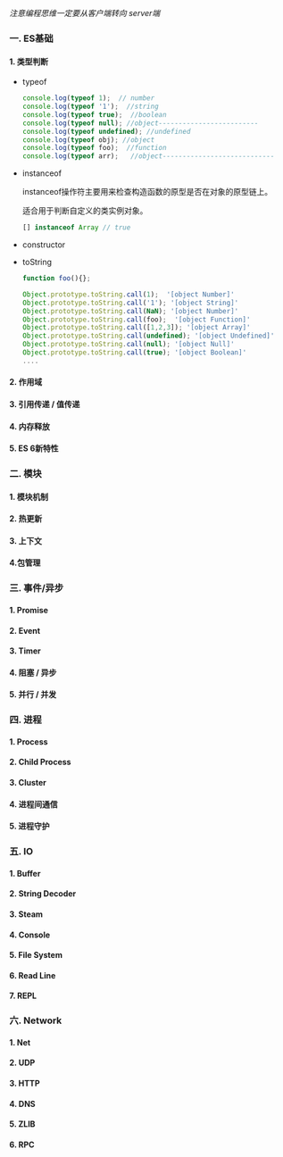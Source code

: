 *注意编程思维一定要从客户端转向 server端*

### 一. ES基础

#### 1. 类型判断

- typeof

  ```javascript
  console.log(typeof 1);  // number
  console.log(typeof '1');  //string
  console.log(typeof true);  //boolean
  console.log(typeof null); //object-------------------------
  console.log(typeof undefined); //undefined
  console.log(typeof obj); //object
  console.log(typeof foo);  //function
  console.log(typeof arr);   //object----------------------------
  ```

- instanceof

  instanceof操作符主要用来检查构造函数的原型是否在对象的原型链上。

  适合用于判断自定义的类实例对象。

  ```javascript
  [] instanceof Array // true
  ```

- constructor

- toString

  ```javascript
  function foo(){};
  
  Object.prototype.toString.call(1);  '[object Number]'
  Object.prototype.toString.call('1'); '[object String]'
  Object.prototype.toString.call(NaN); '[object Number]'
  Object.prototype.toString.call(foo);  '[object Function]'
  Object.prototype.toString.call([1,2,3]); '[object Array]'
  Object.prototype.toString.call(undefined); '[object Undefined]'
  Object.prototype.toString.call(null); '[object Null]'
  Object.prototype.toString.call(true); '[object Boolean]'
  ....
  ```

#### 2. 作用域

#### 3. 引用传递 / 值传递

#### 4. 内存释放

#### 5. ES 6新特性

### 二. 模块

#### 1. 模块机制

#### 2. 热更新

#### 3. 上下文

#### 4.包管理

### 三. 事件/异步

#### 1. Promise

#### 2. Event

#### 3. Timer

#### 4. 阻塞 / 异步

#### 5. 并行 / 并发

### 四. 进程

#### 1. Process

#### 2. Child Process

#### 3. Cluster

#### 4. 进程间通信

#### 5. 进程守护

### 五. IO

#### 1. Buffer

#### 2. String Decoder

#### 3. Steam

#### 4. Console

#### 5. File System

#### 6.  Read Line

#### 7. REPL

### 六. Network

#### 1. Net

#### 2. UDP

#### 3. HTTP

#### 4. DNS

#### 5. ZLIB

#### 6. RPC



